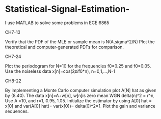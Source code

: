 # Statistical-Signal-Estimation-
I use MATLAB to solve some problems in ECE 6865

CH7-13

Verify that the PDF of the MLE or sample mean is N(A,sigma^2/N)
Plot the theoretical and computer-generated PDFs for comparison.

CH7-24

Plot the periodogram for N=10 for the frequencies f0=0.25 and f0=0.05.
Use the noiseless data x[n]=cos(2*pi*f0*n), n=0,1,...,N-1

CH8-22 

By implementing a Monte Carlo computer simulation plot A[N] hat as given by (8.40). The data x[n]=A+w[n], w[n]is zero mean WGN delta(n)^2 = r^n, Use A =10, and r=1, 0.95, 1.05. Initialize the estimator by using A[0] hat = x[0] and var(A[0] hat)= var(x[0])= delta(0)^2=1.
Plot the gain and variance sequences.
